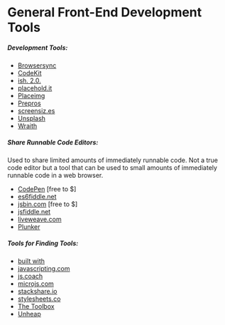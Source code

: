 # General Front-End Development Tools

##### Development Tools:

* [Browsersync](http://www.browsersync.io/)
* [CodeKit](http://incident57.com/codekit/)
* [ish. 2.0.](https://github.com/bradfrost/ish.)
* [placehold.it](http://placehold.it/)
* [Placeimg](http://placeimg.com/)
* [Prepros](https://prepros.io/)
* [screensiz.es](http://screensiz.es/)
* [Unsplash](https://unsplash.it/)
* [Wraith](http://bbc-news.github.io/wraith/index.html)

##### Share Runnable Code Editors:

Used to share limited amounts of immediately runnable code. Not a true code editor but a tool that can be used to small amounts of immediately runnable code in a web browser.

* [CodePen](http://codepen.io/) [free to $]
* [es6fiddle.net](http://www.es6fiddle.net/)
* [jsbin.com](http://jsbin.com/) [free to $]
* [jsfiddle.net](http://jsfiddle.net/)
* [liveweave.com](http://liveweave.com/)
* [Plunker](http://plnkr.co/)

##### Tools for Finding Tools:

* [built with](http://builtwith.com/)
* [javascripting.com](http://www.javascripting.com)
* [js.coach](https://js.coach/)
* [microjs.com](http://microjs.com)
* [stackshare.io](http://stackshare.io/)
* [stylesheets.co](https://stylesheets.co/)
* [The Toolbox](http://thetoolbox.cc/)
* [Unheap](http://www.unheap.com/)

































 






